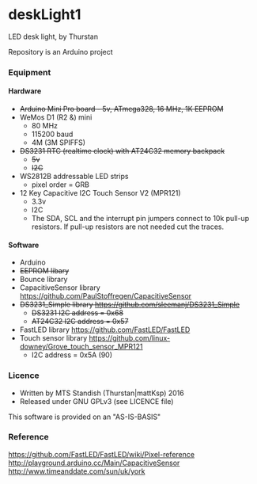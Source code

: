 # deskLight1
LED desk light, by Thurstan

Repository is an Arduino project

### Equipment
#### Hardware
- ~~Arduino Mini Pro board - 5v, ATmega328, 16 MHz, 1K EEPROM~~
- WeMos D1 (R2 &) mini
  * 80 MHz 
  * 115200 baud 
  * 4M (3M SPIFFS)
- ~~DS3231 RTC (realtime clock) with AT24C32 memory backpack~~
  * ~~5v~~
  * ~~I2C~~
- WS2812B addressable LED strips
  * pixel order = GRB
- 12 Key Capacitive I2C Touch Sensor V2 (MPR121)
  * 3.3v
  * I2C
  * The SDA, SCL and the interrupt pin jumpers connect to 10k pull-up resistors. If pull-up resistors are not needed cut the traces.

#### Software
- Arduino 
- ~~EEPROM libary~~
- Bounce library
- CapacitiveSensor library  https://github.com/PaulStoffregen/CapacitiveSensor
- ~~DS3231_Simple library  https://github.com/sleemanj/DS3231_Simple~~
  * ~~DS3231 I2C address = 0x68~~
  * ~~AT24C32 I2C address = 0x57~~
- FastLED library  https://github.com/FastLED/FastLED
- Touch sensor library  https://github.com/linux-downey/Grove_touch_sensor_MPR121
  * I2C address = 0x5A (90)

### Licence
- Written by MTS Standish (Thurstan|mattKsp) 2016
- Released under GNU GPLv3 (see LICENCE file)

This software is provided on an "AS-IS-BASIS"

### Reference
https://github.com/FastLED/FastLED/wiki/Pixel-reference <br> http://playground.arduino.cc/Main/CapacitiveSensor <br> http://www.timeanddate.com/sun/uk/york <br>  
 
